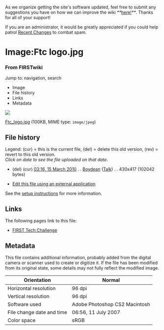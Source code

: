 As we organize getting the site's software updated, feel free to submit any
suggestions you have on how we can improve the wiki
_**_[here!](/index.php/User:Hallry/Suggestions "User:Hallry/Suggestions"
)_**_. Thanks for all of your support!

If you are an administrator, it would be greatly appreciated if you could help
patrol [Recent Changes](/index.php/Special:Recentchanges
"Special:Recentchanges" ) to combat spam.

# Image:Ftc logo.jpg

### From FIRSTwiki

Jump to: navigation, search

  * Image
  * File history
  * Links
  * Metadata

![](/media/c/cb/Ftc_logo.jpg)

[Ftc_logo.jpg](/media/c/cb/Ftc_logo.jpg "Ftc logo.jpg" ) (100KB, MIME type:
`image/jpeg`)

## File history

Legend: (cur) = this is the current file, (del) = delete this old version,
(rev) = revert to this old version.  
_Click on date to see the file uploaded on that date_.

  * (del) (cur) [03:16, 15 March 2010](/media/c/cb/Ftc_logo.jpg "/media/c/cb/Ftc logo.jpg" ) . . [Boydean](/index.php/User:Boydean "User:Boydean" ) ([Talk](/index.php?title=User_talk:Boydean&action=edit "User talk:Boydean" )) . . 430x417 (102042 bytes)
  

  * [Edit this file using an external application](/index.php?title=Image:Ftc_logo.jpg&action=edit&externaledit=true&mode=file "Image:Ftc logo.jpg" )

See the [setup
instructions](http://meta.wikimedia.org/wiki/Help:External_editors
"http://meta.wikimedia.org/wiki/Help:External_editors" ) for more information.

## Links

The following pages link to this file:

  * [FIRST Tech Challenge](/index.php/FIRST_Tech_Challenge "FIRST Tech Challenge" )

## Metadata

This file contains additional information, probably added from the digital
camera or scanner used to create or digitize it. If the file has been modified
from its original state, some details may not fully reflect the modified
image.

Orientation |  Normal  
---|---  
Horizontal resolution |  96 dpi  
Vertical resolution |  96 dpi  
Software used |  Adobe Photoshop CS2 Macintosh  
File change date and time |  06:56, 11 July 2007  
Color space |  sRGB  
  
